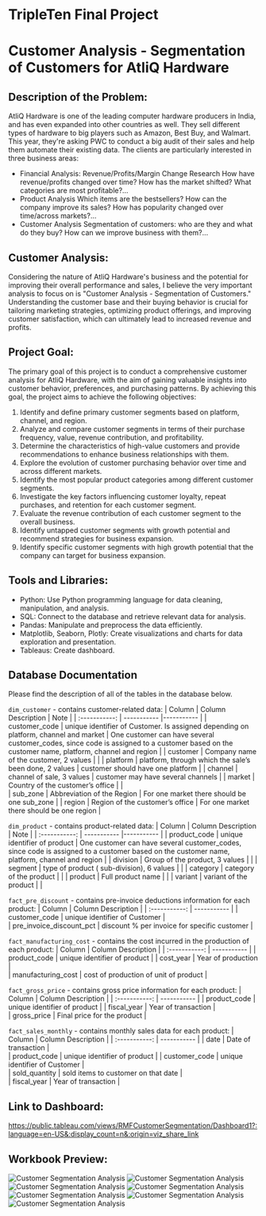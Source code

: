 # TripleTen Final Project

# Customer Analysis - Segmentation of Customers for AtliQ Hardware


## Description of the Problem:
AtliQ Hardware is one of the leading computer hardware producers in India, and has even expanded into other countries as well. They sell different types of hardware to big players such as Amazon, Best Buy, and Walmart.
This year, they're asking PWC to conduct a big audit of their sales and help them automate their existing data.
The clients are particularly interested in three business areas:
- Financial Analysis: Revenue/Profits/Margin Change Research How have revenue/profits changed over time? How has the market shifted? What categories are most profitable?…
- Product Analysis Which items are the bestsellers? How can the company improve its sales? How has popularity changed over time/across markets?…
- Customer Analysis Segmentation of customers: who are they and what do they buy? How can we improve business with them?…

## Customer Analysis:
Considering the nature of AtliQ Hardware's business and the potential for improving their overall performance and sales, I believe the very important analysis to focus on is "Customer Analysis - Segmentation of Customers." Understanding the customer base and their buying behavior is crucial for tailoring marketing strategies, optimizing product offerings, and improving customer satisfaction, which can ultimately lead to increased revenue and profits.

## Project Goal:
The primary goal of this project is to conduct a comprehensive customer analysis for AtliQ Hardware, with the aim of gaining valuable insights into customer behavior, preferences, and purchasing patterns. By achieving this goal, the project aims to achieve the following objectives:
1. Identify and define primary customer segments based on platform, channel, and region.
2. Analyze and compare customer segments in terms of their purchase frequency, value, revenue contribution, and profitability.
3. Determine the characteristics of high-value customers and provide recommendations to enhance business relationships with them.
4. Explore the evolution of customer purchasing behavior over time and across different markets.
5. Identify the most popular product categories among different customer segments.
6. Investigate the key factors influencing customer loyalty, repeat purchases, and retention for each customer segment.
7. Evaluate the revenue contribution of each customer segment to the overall business.
8. Identify untapped customer segments with growth potential and recommend strategies for business expansion.
9. Identify specific customer segments with high growth potential that the company can target for business expansion.

## Tools and Libraries:
-	Python: Use Python programming language for data cleaning, manipulation, and analysis.
-	SQL: Connect to the database and retrieve relevant data for analysis.
-	Pandas: Manipulate and preprocess the data efficiently.
-	Matplotlib, Seaborn, Plotly: Create visualizations and charts for data exploration and presentation.
-	Tableaus: Create dashboard.

## Database Documentation
Please find the description of all of the tables in the database below.

`dim_customer` - contains customer-related data:
| Column | Column Description | Note |
| :-----------: | ----------- |----------- |
| customer_code |	unique identifier of Customer. Is assigned depending on platform, channel and market |	One customer can have several customer_codes, since code is assigned to a customer based on the customer name, platform, channel and region |
| customer |	Company name of the customer, 2 values |	|
| platform |	platform, through which the sale’s been done,	2 values |	customer should have one platform |
| channel	| channel of sale,	3 values | customer may have several channels |
| market |	Country of the customer’s office |	|	
| sub_zone |	Abbreviation of the Region |	For one market there should be one sub_zone |
| region |	Region of the customer’s office	| For one market there should be one region |

`dim_product` - contains product-related data:
| Column | Column Description | Note |
| :-----------: | ----------- |----------- |
| product_code |	unique identifier of product |	One customer can have several customer_codes, since code is assigned to a customer based on the customer name, platform, channel and region |
| division |	Group of the product,	3 values |   |
| segment |	type of product ( sub-division),	6 values |   |
| category |	category of the product |	  |	
| product |	Full product name |	  |	
| variant |	variant of the product |     |	

`fact_pre_discount` - contains pre-invoice deductions information for each product:
| Column | Column Description | 
| :-----------: | ----------- |
| customer_code |	unique identifier of Customer |	 
| pre_invoice_discount_pct |	discount % per invoice for specific customer |	

`fact_manufacturing_cost` - contains the cost incurred in the production of each product:
| Column | Column Description | 
| :-----------: | ----------- |
| product_code |	unique identifier of product |
| cost_year |	Year of production |	
| manufacturing_cost |	cost of production of unit of product |	

`fact_gross_price` - contains gross price information for each product:
| Column | Column Description |
| :-----------: | ----------- |
| product_code |	unique identifier of product |
| fiscal_year |	Year of transaction |	
| gross_price |	Final price for the product |	

`fact_sales_monthly` - contains monthly sales data for each product:
| Column | Column Description | 
| :-----------: | ----------- |
| date |	Date of transaction |			
| product_code |	unique identifier of product |
| customer_code |	unique identifier of Customer |		
| sold_quantity |	sold items to customer on that date |		
| fiscal_year |	Year of transaction |	

## Link to Dashboard:
https://public.tableau.com/views/RMFCustomerSegmentation/Dashboard1?:language=en-US&:display_count=n&:origin=viz_share_link

## Workbook Preview:
![Customer Segmentation Analysis](https://github.com/Kseniya-G/TripleTen_Projects/blob/main/Final%20Project%20-%20Customer%20Segmentation%20Analysis/Pics/1.png)
![Customer Segmentation Analysis](https://github.com/Kseniya-G/TripleTen_Projects/blob/main/Final%20Project%20-%20Customer%20Segmentation%20Analysis/Pics/2.png)
![Customer Segmentation Analysis](https://github.com/Kseniya-G/TripleTen_Projects/blob/main/Final%20Project%20-%20Customer%20Segmentation%20Analysis/Pics/3.png)
![Customer Segmentation Analysis](https://github.com/Kseniya-G/TripleTen_Projects/blob/main/Final%20Project%20-%20Customer%20Segmentation%20Analysis/Pics/4.png)
![Customer Segmentation Analysis](https://github.com/Kseniya-G/TripleTen_Projects/blob/main/Final%20Project%20-%20Customer%20Segmentation%20Analysis/Pics/5.png)
![Customer Segmentation Analysis](https://github.com/Kseniya-G/TripleTen_Projects/blob/main/Final%20Project%20-%20Customer%20Segmentation%20Analysis/Pics/6.png)
![Customer Segmentation Analysis](https://github.com/Kseniya-G/TripleTen_Projects/blob/main/Final%20Project%20-%20Customer%20Segmentation%20Analysis/Pics/Dashboard.png)







